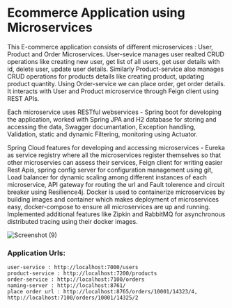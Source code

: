 # Ecommerce Application using Microservices

This E-commerce application consists of different microservices : User, Product and Order Microservices.
User-sevice manages user realted CRUD operations like creating new user, get list of all users, get user details with id, delete user, update user details. Similarly Product-service also manages CRUD operations for products details like creating product, updating product quantity. 
Using Order-service we can place order, get order details. It interacts with User and Product microservice through Feign client using REST APIs.

Each microservice uses RESTful webservices - 
Spring boot for developing the application, worked with Spring JPA and H2 database for storing and accessing the data, Swagger documantation, Exception handling, Validation, static and dynamic Filtering, monitoring using Actuator.

Spring Cloud features for developing and accessing microservices -
Eureka as service registry where all the microservices register themselves so that other microservies can assess their services, Feign client for writing easier Rest Apis, spring config server for configuration management using git, Load balancer for dynamic scaling among different instances of each microservice, API gateway for routing the url and Fault tolerence and circuit breaker using Resilience4j.
Docker is used to containerize microservices by building images and container which makes deployment of microservices easy, docker-compose to ensure all microservices are up and running. Implemented additional features like Zipkin and RabbitMQ for asynchronous distributed tracing using their docker images.

![Screenshot (9)](https://user-images.githubusercontent.com/114099189/200158345-4a9f1c5e-a44f-423f-b46e-7dfc730dd8d6.png)

### Application Urls:
```
user-service : http://localhost:7000/users
product-service : http://localhost:7200/products
order-service : http://localhost:7100/orders
naming-server : http://localhost:8761/
place order url : http://localhost:8765/orders/10001/14323/4, http://localhost:7100/orders/10001/14325/2
```

